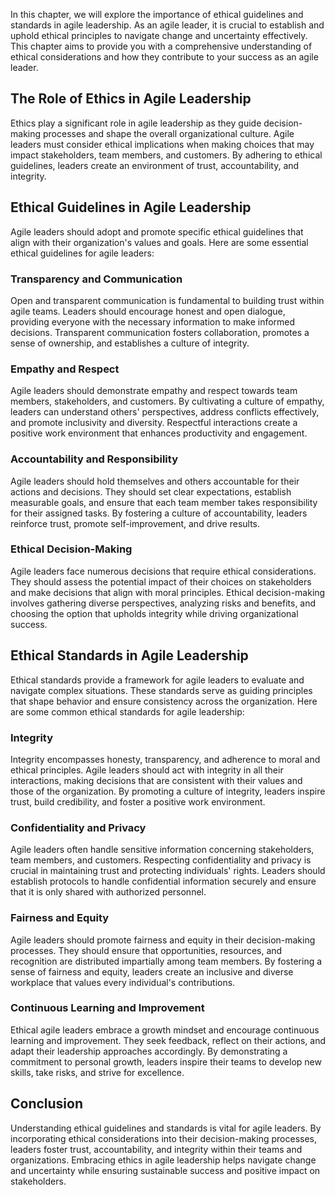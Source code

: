 
In this chapter, we will explore the importance of ethical guidelines and standards in agile leadership. As an agile leader, it is crucial to establish and uphold ethical principles to navigate change and uncertainty effectively. This chapter aims to provide you with a comprehensive understanding of ethical considerations and how they contribute to your success as an agile leader.

## The Role of Ethics in Agile Leadership

Ethics play a significant role in agile leadership as they guide decision-making processes and shape the overall organizational culture. Agile leaders must consider ethical implications when making choices that may impact stakeholders, team members, and customers. By adhering to ethical guidelines, leaders create an environment of trust, accountability, and integrity.

## Ethical Guidelines in Agile Leadership

Agile leaders should adopt and promote specific ethical guidelines that align with their organization's values and goals. Here are some essential ethical guidelines for agile leaders:

### Transparency and Communication

Open and transparent communication is fundamental to building trust within agile teams. Leaders should encourage honest and open dialogue, providing everyone with the necessary information to make informed decisions. Transparent communication fosters collaboration, promotes a sense of ownership, and establishes a culture of integrity.

### Empathy and Respect

Agile leaders should demonstrate empathy and respect towards team members, stakeholders, and customers. By cultivating a culture of empathy, leaders can understand others' perspectives, address conflicts effectively, and promote inclusivity and diversity. Respectful interactions create a positive work environment that enhances productivity and engagement.

### Accountability and Responsibility

Agile leaders should hold themselves and others accountable for their actions and decisions. They should set clear expectations, establish measurable goals, and ensure that each team member takes responsibility for their assigned tasks. By fostering a culture of accountability, leaders reinforce trust, promote self-improvement, and drive results.

### Ethical Decision-Making

Agile leaders face numerous decisions that require ethical considerations. They should assess the potential impact of their choices on stakeholders and make decisions that align with moral principles. Ethical decision-making involves gathering diverse perspectives, analyzing risks and benefits, and choosing the option that upholds integrity while driving organizational success.

## Ethical Standards in Agile Leadership

Ethical standards provide a framework for agile leaders to evaluate and navigate complex situations. These standards serve as guiding principles that shape behavior and ensure consistency across the organization. Here are some common ethical standards for agile leadership:

### Integrity

Integrity encompasses honesty, transparency, and adherence to moral and ethical principles. Agile leaders should act with integrity in all their interactions, making decisions that are consistent with their values and those of the organization. By promoting a culture of integrity, leaders inspire trust, build credibility, and foster a positive work environment.

### Confidentiality and Privacy

Agile leaders often handle sensitive information concerning stakeholders, team members, and customers. Respecting confidentiality and privacy is crucial in maintaining trust and protecting individuals' rights. Leaders should establish protocols to handle confidential information securely and ensure that it is only shared with authorized personnel.

### Fairness and Equity

Agile leaders should promote fairness and equity in their decision-making processes. They should ensure that opportunities, resources, and recognition are distributed impartially among team members. By fostering a sense of fairness and equity, leaders create an inclusive and diverse workplace that values every individual's contributions.

### Continuous Learning and Improvement

Ethical agile leaders embrace a growth mindset and encourage continuous learning and improvement. They seek feedback, reflect on their actions, and adapt their leadership approaches accordingly. By demonstrating a commitment to personal growth, leaders inspire their teams to develop new skills, take risks, and strive for excellence.

## Conclusion

Understanding ethical guidelines and standards is vital for agile leaders. By incorporating ethical considerations into their decision-making processes, leaders foster trust, accountability, and integrity within their teams and organizations. Embracing ethics in agile leadership helps navigate change and uncertainty while ensuring sustainable success and positive impact on stakeholders.
